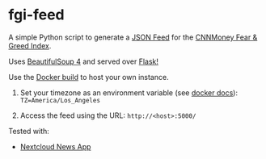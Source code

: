 # fgi-feed
A simple Python script to generate a [JSON Feed](https://jsonfeed.org/) for the [CNNMoney Fear & Greed Index](https://money.cnn.com/data/fear-and-greed/).

Uses [BeautifulSoup 4](https://www.crummy.com/software/BeautifulSoup/) and served over [Flask!](https://github.com/pallets/flask/)

Use the [Docker build](https://github.com/users/leonghui/packages/container/package/fgi-feed) to host your own instance.

1. Set your timezone as an environment variable (see [docker docs]): `TZ=America/Los_Angeles` 

2. Access the feed using the URL: `http://<host>:5000/`

Tested with:
- [Nextcloud News App](https://github.com/nextcloud/news)

[docker docs]:(https://docs.docker.com/compose/environment-variables/#set-environment-variables-in-containers)
